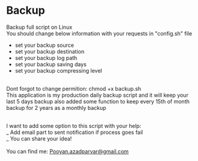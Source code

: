 # Backup
Backup full script on Linux </br>
You should change below information with your requests in "config.sh" file</br>
- set your backup source
- set your backup destination
- set your backup log path
- set your backup saving days
- set your backup compressing level</br>
</br>
Dont forgot to change permition: chmod +x backup.sh</br>
This application is my production daily backup script and it will keep your last 5 days backup also added some function to keep every 15th of month backup for 2 years as a monthly backup</br>
</br>

I want to add some option to this script with your help:</br>
  _ Add email part to sent notification if process goes fail</br>
  _ You can share your idea!</br>
</br>
You can find me: Pooyan.azadparvar@gmail.com </br>
